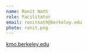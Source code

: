 ```yaml
---
name: Ronit Nath
role: Facilitator
email: ronitnath@berkeley.edu
photo: ronit.png
---
```

[kmo.berkeley.edu](Https://kmo.berkeley.edu)

